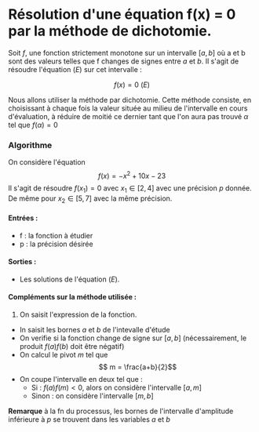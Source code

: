 # Résolution d'une équation f(x) = 0 par la méthode de dichotomie.
Soit $f$, une fonction strictement monotone sur un intervalle $[a,b]$ où a et b sont des valeurs telles que f changes de signes entre $a$ et $b$.
Il s'agit de résoudre l'équation $(E)$ sur cet intervalle :

$$f(x) = 0 \textrm{ } (E)$$

Nous allons utiliser la méthode par dichotomie. Cette méthode consiste, en choisissant à chaque fois la valeur située au milieu de l'intervalle en cours d'évaluation, à réduire de moitié ce dernier tant que l'on aura pas trouvé $\alpha$ tel que $f(\alpha) = 0$

### Algorithme
On considère l'équation
$$f(x) = -x^{2} + 10x - 23$$
Il s'agit de résoudre $f(x_{1}) = 0$ avec $x_{1} \in [2,4]$ avec une précision $p$ donnée. De même pour $x_{2} \in [5,7]$ avec la même précision.

#### Entrées :
  - f : la fonction à étudier
  - p : la précision désirée
#### Sorties :
  - Les solutions de l'équation $(E)$.

#### Compléments sur la méthode utilisée :
1. On saisit l'expression de la fonction.
- In saisit les bornes $a$ et $b$ de l'intevalle d'étude
- On verifie si la fonction change de signe sur $[a,b]$ (nécessairement, le produit $f(a)f(b)$ doit être négatif)
- On calcul le pivot $m$ tel que
$$ m = \frac{a+b}{2}$$
- On coupe l'intervalle en deux tel que :
  - Si : $f(a)f(m) < 0$, alors on considère l'intervalle $[a,m]$
  - Sinon : on considère l'intervalle $[m,b]$

**Remarque** à la fn du processus, les bornes de l'intervalle d'amplitude inférieure à $p$ se trouvent dans les  variables $a$ et $b$
